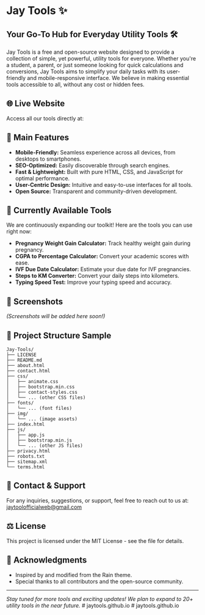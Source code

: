 # Jay Tools ✨

## Your Go-To Hub for Everyday Utility Tools 🛠️

Jay Tools is a free and open-source website designed to provide a collection of simple, yet powerful, utility tools for everyone. Whether you're a student, a parent, or just someone looking for quick calculations and conversions, Jay Tools aims to simplify your daily tasks with its user-friendly and mobile-responsive interface. We believe in making essential tools accessible to all, without any cost or hidden fees.

## 🌐 Live Website

Access all our tools directly at: <mcurl name="Jay Tools" url="https://jaytools.github.io/"></mcurl>

## 🚀 Main Features

*   **Mobile-Friendly:** Seamless experience across all devices, from desktops to smartphones.
*   **SEO-Optimized:** Easily discoverable through search engines.
*   **Fast & Lightweight:** Built with pure HTML, CSS, and JavaScript for optimal performance.
*   **User-Centric Design:** Intuitive and easy-to-use interfaces for all tools.
*   **Open Source:** Transparent and community-driven development.

## 🧰 Currently Available Tools

We are continuously expanding our toolkit! Here are the tools you can use right now:

*   **Pregnancy Weight Gain Calculator:** Track healthy weight gain during pregnancy.
*   **CGPA to Percentage Calculator:** Convert your academic scores with ease.
*   **IVF Due Date Calculator:** Estimate your due date for IVF pregnancies.
*   **Steps to KM Converter:** Convert your daily steps into kilometers.
*   **Typing Speed Test:** Improve your typing speed and accuracy.

## 📸 Screenshots

*(Screenshots will be added here soon!)*

## 📂 Project Structure Sample

```
Jay-Tools/
├── LICENSE
├── README.md
├── about.html
├── contact.html
├── css/
│   ├── animate.css
│   ├── bootstrap.min.css
│   ├── contact-styles.css
│   └── ... (other CSS files)
├── fonts/
│   └── ... (font files)
├── img/
│   └── ... (image assets)
├── index.html
├── js/
│   ├── app.js
│   ├── bootstrap.min.js
│   └── ... (other JS files)
├── privacy.html
├── robots.txt
├── sitemap.xml
└── terms.html
```

## 📧 Contact & Support

For any inquiries, suggestions, or support, feel free to reach out to us at: jaytoolofficialweb@gmail.com

## ⚖️ License

This project is licensed under the MIT License - see the <mcfile name="LICENSE" path="c:\Users\Shivam\OneDrive\Desktop\Jay-Tools\templete\LICENSE"></mcfile> file for details.

## 🙏 Acknowledgments

*   Inspired by and modified from the Rain theme.
*   Special thanks to all contributors and the open-source community.

---

*Stay tuned for more tools and exciting updates! We plan to expand to 20+ utility tools in the near future.*
#   j a y t o o l s . g i t h u b . i o  
 #   j a y t o o l s . g i t h u b . i o  
 